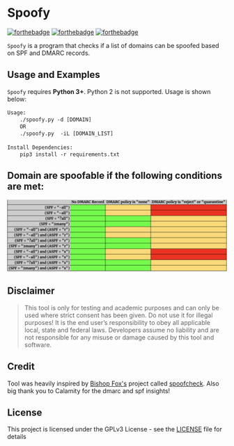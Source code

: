# Spoofy

[![forthebadge](https://forthebadge.com/images/badges/made-with-python.svg)](https://www.python.org/)
[![forthebadge](https://forthebadge.com/images/badges/contains-tasty-spaghetti-code.svg)](https://www.google.com/url?sa=i&url=https%3A%2F%2Fwww.thewholesomedish.com%2Fspaghetti%2F&psig=AOvVaw3OneeN_AB3XxZzgCPPTtfv&ust=1614550372646000&source=images&cd=vfe&ved=0CAIQjRxqFwoTCJjQwf2Ki-8CFQAAAAAdAAAAABAD)
[![forthebadge](https://forthebadge.com/images/badges/it-works-why.svg)](https://www.youtube.com/watch?v=kyti25ol438)

`Spoofy` is a program that checks if a list of domains can be spoofed based on SPF and DMARC records. 


## Usage and Examples

`Spoofy` requires **Python 3+**. Python 2 is not supported. Usage is shown below:

```console
Usage:
    ./spoofy.py -d [DOMAIN]
    OR
    ./spoofy.py  -iL [DOMAIN_LIST]
    
Install Dependencies:
    pip3 install -r requirements.txt
```

## Domain are spoofable if the following conditions are met:
![table](/img/table.png)


## Disclaimer

> This tool is only for testing and academic purposes and can only be used where
> strict consent has been given. Do not use it for illegal purposes! It is the
> end user’s responsibility to obey all applicable local, state and federal laws.
> Developers assume no liability and are not responsible for any misuse or damage
> caused by this tool and software.

## Credit

Tool was heavily inspired by [Bishop Fox's](https://github.com/BishopFox/) project called [spoofcheck](https://github.com/BishopFox/spoofcheck/).
Also big thank you to Calamity for the dmarc and spf insights!

## License

This project is licensed under the GPLv3 License - see the [LICENSE](LICENSE)
file for details
